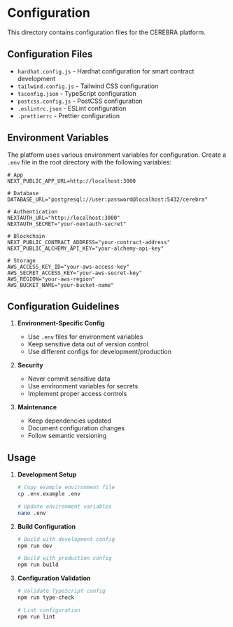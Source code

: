 # Configuration

This directory contains configuration files for the CEREBRA platform.

## Configuration Files

- `hardhat.config.js` - Hardhat configuration for smart contract development
- `tailwind.config.js` - Tailwind CSS configuration
- `tsconfig.json` - TypeScript configuration
- `postcss.config.js` - PostCSS configuration
- `.eslintrc.json` - ESLint configuration
- `.prettierrc` - Prettier configuration

## Environment Variables

The platform uses various environment variables for configuration. Create a `.env` file in the root directory with the following variables:

```env
# App
NEXT_PUBLIC_APP_URL=http://localhost:3000

# Database
DATABASE_URL="postgresql://user:password@localhost:5432/cerebra"

# Authentication
NEXTAUTH_URL="http://localhost:3000"
NEXTAUTH_SECRET="your-nextauth-secret"

# Blockchain
NEXT_PUBLIC_CONTRACT_ADDRESS="your-contract-address"
NEXT_PUBLIC_ALCHEMY_API_KEY="your-alchemy-api-key"

# Storage
AWS_ACCESS_KEY_ID="your-aws-access-key"
AWS_SECRET_ACCESS_KEY="your-aws-secret-key"
AWS_REGION="your-aws-region"
AWS_BUCKET_NAME="your-bucket-name"
```

## Configuration Guidelines

1. **Environment-Specific Config**
   - Use `.env` files for environment variables
   - Keep sensitive data out of version control
   - Use different configs for development/production

2. **Security**
   - Never commit sensitive data
   - Use environment variables for secrets
   - Implement proper access controls

3. **Maintenance**
   - Keep dependencies updated
   - Document configuration changes
   - Follow semantic versioning

## Usage

1. **Development Setup**
   ```bash
   # Copy example environment file
   cp .env.example .env

   # Update environment variables
   nano .env
   ```

2. **Build Configuration**
   ```bash
   # Build with development config
   npm run dev

   # Build with production config
   npm run build
   ```

3. **Configuration Validation**
   ```bash
   # Validate TypeScript config
   npm run type-check

   # Lint configuration
   npm run lint
   ``` 